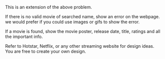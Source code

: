 This is an extension of the above problem.

If there is no valid movie of searched name, show an error on the webpage. we would prefer if you could use images or gifs to show the error.

If a movie is found, show the movie poster, release date, title, ratings and all the important info.

Refer to Hotstar, Netflix, or any other streaming website for design ideas. You are free to create your own design.